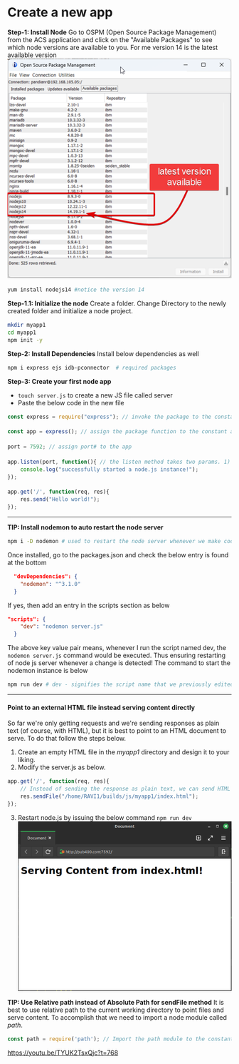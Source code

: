 # Create a new app
**Step-1: Install Node**
Go to OSPM (Open Source Package Management) from the ACS application and click on the "Available Packages" to see which node versions are available to you. For me version 14 is the latest available version
![alt text](image-1.png)
```bash
yum install nodejs14 #notice the version 14
```
 

**Step-1.1: Initialize the node**
    Create a folder. Change Directory to the newly created folder and initialize a node project.

```bash
mkdir myapp1
cd myapp1
npm init -y
```

**Step-2: Install Dependencies**
Install below dependencies as well
```bash
npm i express ejs idb-pconnector  # required packages 
```

**Step-3: Create your first node app**
- `touch server.js` to create a new JS file called server
- Paste the below code in the new file

```js
const express = require("express"); // invoke the package to the constant express

const app = express(); // assign the package function to the constant app

port = 7592; // assign port# to the app

app.listen(port, function(){ // the listen method takes two params. 1) Port#, 2) the actual funcion it does when called
    console.log("successfully started a node.js instance!");
});

app.get('/', function(req, res){
    res.send("Hello world!");
});

```
___
**TIP: Install nodemon to auto restart the node server**
```bash
npm i -D nodemon # used to restart the node server whenever we make code change in server.js
```
Once installed, go to the packages.json and check the below entry is found at the bottom
```json
  "devDependencies": {
    "nodemon": "^3.1.0"
  }
```
If yes, then add an entry in the scripts section as below
```json
"scripts": {
    "dev": "nodemon server.js"
  }
```
The above key value pair means, whenever I run the script named dev, the `nodemon server.js` command would be executed. Thus ensuring restarting of node js server whenever a change is detected! The command to start the nodemon instance is below
```bash
npm run dev # dev - signifies the script name that we previously edited!
```


___

#### Point to an external HTML file instead serving content directly

So far we're only getting requests and we're sending responses as plain text (of course, with HTML), but it is best to point to an HTML document to serve. To do that follow the steps below.
1. Create an empty HTML file in the *myapp1* directory and design it to your liking.
2. Modify the server.js as below.
```js
app.get('/', function(req, res){
    // Instead of sending the response as plain text, we can send HTML files to be rendered as below.
    res.sendFile("/home/RAVI1/builds/js/myapp1/index.html");
});
```
3. Restart node.js by issuing the below command
`npm run dev`
![alt text](image.png)

**TIP: Use Relative path instead of Absolute Path for sendFile method**
It is best to use relative path to the current working directory to point files and serve content. To accomplish that we need to import a node module called *path*. 
```js
const path = require('path'); // Import the path module to the constant path
```

https://youtu.be/TYUK2TsxQjc?t=768